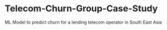 # Telecom-Churn-Group-Case-Study
ML Model to predict churn for a lending telecom operator in South East Asia
